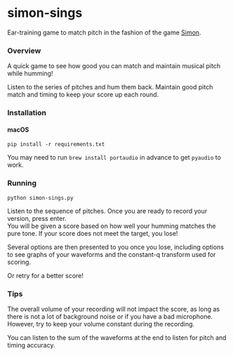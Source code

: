 # simon-sings
Ear-training game to match pitch in the fashion of the game <a href=https://en.wikipedia.org/wiki/Simon_(game)>Simon</a>.

### Overview

A quick game to see how good you can match and maintain musical pitch while humming!

Listen to the series of pitches and hum them back.  Maintain good pitch match and timing to keep your score up each round.  

### Installation
#### macOS

`pip install -r requirements.txt`

You may need to run `brew install portaudio` in advance to get `pyaudio` to work.

### Running

`python simon-sings.py`

Listen to the sequence of pitches.  Once you are ready to record your version, press enter.  
You will be given a score based on how well your humming matches the pure tone.  If your score
does not meet the target, you lose!

Several options are then presented to you once you lose, 
including options to see graphs of your waveforms and the constant-q transform used for scoring.

Or retry for a better score!

### Tips

The overall volume of your recording will not impact the score, as long as there is not a lot of 
background noise or if you have a bad microphone.  However, try to keep your volume constant during the
recording.

You can listen to the sum of the waveforms at the end to listen for pitch and timing accuracy.
